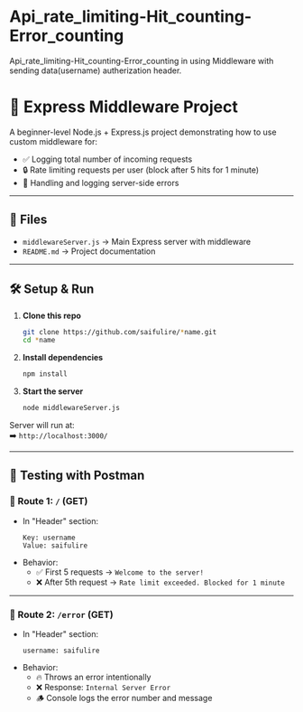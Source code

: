 # Api_rate_limiting-Hit_counting-Error_counting
Api_rate_limiting-Hit_counting-Error_counting in using Middleware with sending data(username) autherization header.
# 🚀 Express Middleware Project

A beginner-level Node.js + Express.js project demonstrating how to use custom middleware for:

- ✅ Logging total number of incoming requests
- 🔒 Rate limiting requests per user (block after 5 hits for 1 minute)
- 🛑 Handling and logging server-side errors

---

## 📂 Files

- `middlewareServer.js` → Main Express server with middleware
- `README.md` → Project documentation

---

## 🛠️ Setup & Run

1. **Clone this repo**
   ```bash
   git clone https://github.com/saifulire/*name.git
   cd *name
   ```

2. **Install dependencies**
   ```bash
   npm install
   ```

3. **Start the server**
   ```bash
   node middlewareServer.js
   ```

Server will run at:  
➡️ `http://localhost:3000/`

---

## 🧪 Testing with Postman

### 🔹 Route 1: `/` (GET)

- In "Header" section:
  ```
  Key: username
  Value: saifulire
  ```
- Behavior:
  - ✅ First 5 requests → `Welcome to the server!`
  - ❌ After 5th request → `Rate limit exceeded. Blocked for 1 minute`

---

### 🔹 Route 2: `/error` (GET)

- In "Header" section:
  ```
  username: saifulire
  ```
- Behavior:
  - 🔥 Throws an error intentionally
  - ❌ Response: `Internal Server Error`
  - 🪵 Console logs the error number and message
